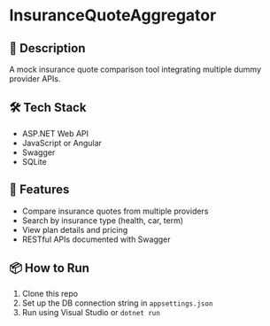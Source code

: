 # InsuranceQuoteAggregator

## 📄 Description
A mock insurance quote comparison tool integrating multiple dummy provider APIs.

## 🛠 Tech Stack
- ASP.NET Web API
- JavaScript or Angular
- Swagger
- SQLite

## 🚀 Features
- Compare insurance quotes from multiple providers
- Search by insurance type (health, car, term)
- View plan details and pricing
- RESTful APIs documented with Swagger

## 📦 How to Run
1. Clone this repo
2. Set up the DB connection string in `appsettings.json`
3. Run using Visual Studio or `dotnet run`

